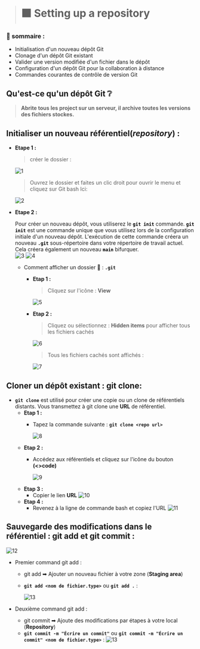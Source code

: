 > # ⬛ Setting up a repository 

### 📜 sommaire :

- Initialisation d'un nouveau dépôt Git
- Clonage d'un dépôt Git existant
- Valider une version modifiée d'un fichier dans le dépôt
- Configuration d'un dépôt Git pour la collaboration à distance
- Commandes courantes de contrôle de version Git


## Qu'est-ce qu'un dépôt Git ❔
>**Abrite tous les project sur un serveur, il archive toutes les versions des fichiers stockes.**

## Initialiser un nouveau référentiel(_repository_) :
+ **Etape 1 :**
    > créer le dossier :

    ![1](Images/1.png)

    > Ouvrez le dossier et faites un clic droit pour ouvrir le menu et cliquez sur Git bash Ici:

    ![2](Images/2.png)

+ **Etape 2 :**

    Pour créer un nouveau dépôt, vous utiliserez le <code style="color:black;">**git init**</code> commande. <code style="color:black;">**git init**</code> est une commande unique que vous utilisez lors de la configuration initiale d'un nouveau dépôt. L'exécution de cette commande créera un nouveau <code style="color:black;">**.git**</code> sous-répertoire dans votre répertoire de travail actuel. Cela créera également un nouveau <code style="color:black;">**main**</code> bifurquer.<br>
        ![3](Images/3.png)
        ![4](Images/4.png)
    * Comment afficher un dossier 📁 : **``.git``**
        + **Etap 1 :**
            > Cliquez sur l'icône : **View**

            ![5](Images/5.png)
        + **Etap 2 :**

            >Cliquez ou sélectionnez : **Hidden items** pour afficher tous les fichiers cachés

            ![6](Images/6.png)

            > Tous les fichiers cachés sont affichés : 

            ![7](Images/7.png)



## Cloner un dépôt existant : git clone:
- **``git clone``** est utilisé pour créer une copie ou un clone de référentiels distants. Vous transmettez à git clone une **URL** de référentiel.
    - **Etap 1 :** 
        - Tapez la commande suivante : **``git clone <repo url>``**

            ![8](Images/8.png)
    - **Etap 2 :** 
        - Accédez aux référentiels et cliquez sur l'icône du bouton **(<>code)**

            ![9](Images/9.png)
    - **Etap 3 :**
        - Copier le lien **URL**
            ![10](Images/10.png)
    - **Etap 4 :**
        - Revenez à la ligne de commande bash et copiez l'URL
            ![11](Images/11.png)


## Sauvegarde des modifications dans le référentiel : git add et git commit :

![12](Images/12.png)

- Premier command git add :
    - git add ➡ Ajouter un nouveau fichier à votre zone (**Staging area**)
    - **``git add <nom de fichier.type>``** ou **``git add .``** :

        ![13](Images/13.png)
    

- Deuxième  command git add :
    - git commit ➡ Ajoute des modifications par étapes à votre local (**Repository**)
    - **``git commit -m "Écrire un commit"``** ou **``git commit -m "Écrire un commit" <nom de fichier.type>``** :
        ![13](Images/14.png)
        